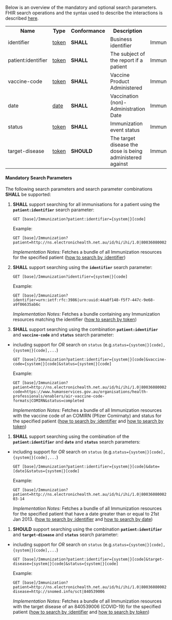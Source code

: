 Below is an overview of the mandatory and optional search parameters. FHIR search operations and the syntax used to describe the interactions is described <a href="http://hl7.org/fhir/R4/search.html">here</a>.

<table class="list" width="100%">
<tbody>
  <tr>
    <th>Name</th>
    <th>Type</th>
    <th>Conformance</th>
    <th>Description</th>
    <th>Path</th>
  </tr>
  <tr>
        <td>identifier</td>
        <td><a href="http://hl7.org/fhir/search.html#token">token</a></td>
        <td><b>SHALL</b></td>
        <td>Business identifier</td>
        <td>Immunization.identifier</td>
  </tr>
  <tr>
        <td>patient:identifier</td>
        <td><a href="https://build.fhir.org/search.html#token">token</a></td>
        <td><b>SHALL</b></td>
        <td>The subject of the report if a patient</td>
        <td>Immunization.subject.identifier</td>
  </tr>
  <tr>
        <td>vaccine-code</td>
        <td><a href="http://hl7.org/fhir/search.html#token">token</a></td>
        <td><b>SHALL</b></td>
        <td>Vaccine Product Administered</td>
        <td>Immunization.vaccineCode</td>
  </tr>
  <tr>
        <td>date</td>
        <td><a href="http://hl7.org/fhir/search.html#date">date</a></td>
        <td><b>SHALL</b></td>
        <td>Vaccination (non)-Administration Date</td>
        <td>Immunization.occurrence</td>
  </tr>
  <tr>
        <td>status</td>
        <td><a href="https://build.fhir.org/search.html#token">token</a></td>        
        <td><b>SHALL</b></td>
        <td>Immunization event status</td>
        <td>Immunization.status</td>
  </tr>
  <tr>
        <td>target-disease</td>
        <td><a href="https://build.fhir.org/search.html#token">token</a></td>        
        <td><b>SHOULD</b></td>
        <td>The target disease the dose is being administered against</td>
        <td>Immunization.protocolApplied.targetDisease</td>
  </tr>
 </tbody>
</table>


#### Mandatory Search Parameters

The following search parameters and search parameter combinations **SHALL** be supported:

1. **SHALL** support searching for all immunisations for a patient using the **`patient:identifier`** search parameter:

    `GET [base]/Immunization?patient:identifier={system|}[code]`

    Example:
    ~~~
    GET [base]/Immunization?patient=http://ns.electronichealth.net.au/id/hi/ihi/1.0|8003608000228437
    ~~~
    *Implementation Notes:* Fetches a bundle of all Immunization resources for the specified patient ([how to search by :identifier](http://hl7.org/fhir/R4/search.html#reference))


1. **SHALL** support searching using the **`identifier`** search parameter:

     `GET [base]/Immunization?identifier={system|}[code]`

    Example:
    ~~~
    GET [base]/Immunization?identifier=urn:ietf:rfc:3986|urn:uuid:44a8f148-f5f7-447c-9e68-a9f06635ab6c
    ~~~
     *Implementation Notes:* Fetches a bundle containing any Immunization resources matching the identifier ([how to search by token](http://hl7.org/fhir/search.html#token))


1. **SHALL** support searching using the combination **`patient:identifier`** and **`vaccine-code`** and **`status`** search parameter:
- including support for *OR* search on `status` (e.g.`status={system|}[code],{system|}[code],...`)

    `GET [base]/Immunization?patient:identifier={system|}[code]&vaccine-code={system|}[code]&status={system|}[code]`

    Example:
    ~~~
    GET [base]/Immunization?patient=http://ns.electronichealth.net.au/id/hi/ihi/1.0|8003608000228437&vaccine-code=https://www.humanservices.gov.au/organisations/health-professionals/enablers/air-vaccine-code-formats|COMIRN&status=completed
    ~~~
    *Implementation Notes:* Fetches a bundle of all Immunization resources with the vaccine code of an COMIRN (Pfizer Comirnaty) and status for the specified patient ([how to search by :identifier](http://hl7.org/fhir/R4/search.html#reference) and [how to search by token](http://hl7.org/fhir/search.html#token))


1. **SHALL** support searching using the combination of the **`patient:identifier`** and **`date`** and **`status`** search parameters:
- including support for *OR* search on `status` (e.g.`status={system|}[code],{system|}[code],...`)

    `GET [base]/Immunization?patient:identifier={system|}[code]&date=[date]&status={system|}[code]`

    Example:
    ~~~
    GET [base]/Immunization?patient=http://ns.electronichealth.net.au/id/hi/ihi/1.0|8003608000228437&date=ge2013-03-14
    ~~~
    *Implementation Notes:* Fetches a bundle of all Immunization resources for the specified patient that have a date greater than or equal to 21st Jan 2013. ([how to search by :identifier](http://hl7.org/fhir/R4/search.html#reference) and [how to search by date](http://hl7.org/fhir/R4/search.html#date))
    
    
1. **SHOULD** support searching using the combination **`patient:identifier`** and **`target-disease`** and **`status`** search parameter:
- including support for *OR* search on `status` (e.g.`status={system|}[code],{system|}[code],...`)

    `GET [base]/Immunization?patient:identifier={system|}[code]&target-disease={system|}[code]&status={system|}[code]`

    Example:
    ~~~
    GET [base]/Immunization?patient=http://ns.electronichealth.net.au/id/hi/ihi/1.0|8003608000228437&target-disease=http://snomed.info/sct|840539006
    ~~~
    *Implementation Notes:* Fetches a bundle of all Immunization resources with the target disease of an 840539006 (COVID-19) for the specified patient ([how to search by :identifier](http://hl7.org/fhir/R4/search.html#reference) and [how to search by token](http://hl7.org/fhir/search.html#token))